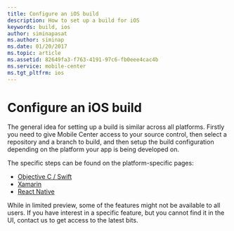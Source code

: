 ```yaml
---
title: Configure an iOS build
description: How to set up a build for iOS
keywords: build, ios
author: siminapasat
ms.author: siminap
ms.date: 01/20/2017
ms.topic: article
ms.assetid: 82649fa3-f763-4191-97c6-fb0eee4cac4b
ms.service: mobile-center
ms.tgt_pltfrm: ios
---
```


# Configure an iOS build

The general idea for setting up a build is similar across all platforms. Firstly you need to give Mobile Center access to your source control, then select a repository and a branch to build, and then setup the build configuration depending on the platform your app is being developed on.

The specific steps can be found on the platform-specific pages:
* [Objective C / Swift](Xcode.md)
* [Xamarin](xamarin.md)
* [React Native](react-native.md)

While in limited preview, some of the features might not be available to all users. If you have interest in a specific feature, but you cannot find it in the UI, contact us to get access to the latest bits.
